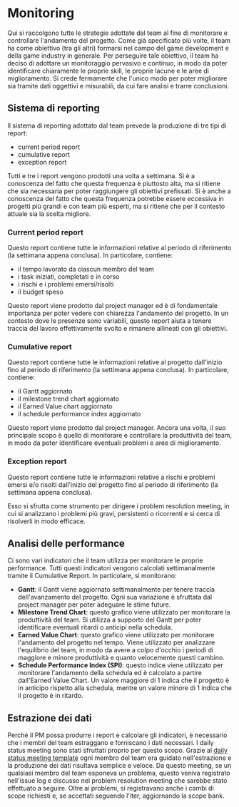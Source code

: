 # Monitoring

Qui si raccolgono tutte le strategie adottate dal team al fine di monitorare e controllare l'andamento del progetto. Come già specificato più volte, il team ha come obiettivo (tra gli altri) formarsi nel campo del game development e della game industry in generale. Per perseguire tale obiettivo, il team ha deciso di adottare un monitoraggio pervasivo e continuo, in modo da poter identificare chiaramente le proprie skill, le proprie lacune e le aree di miglioramento. Si crede fermamente che l'unico modo per poter migliorare sia tramite dati oggettivi e misurabili, da cui fare analisi e trarre conclusioni.

## Sistema di reporting

Il sistema di reporting adottato dal team prevede la produzione di tre tipi di report:

- current period report
- cumulative report
- exception report

Tutti e tre i report vengono prodotti una volta a settimana. Si è a conoscenza del fatto che questa frequenza è piuttosto alta, ma si ritiene che sia necessaria per poter raggiungere gli obiettivi prefissati. Si è anche a conoscenza del fatto che questa frequenza potrebbe essere eccessiva in progetti più grandi e con team più esperti, ma si ritiene che per il contesto attuale sia la scelta migliore.

### Current period report

Questo report contiene tutte le informazioni relative al periodo di riferimento (la settimana appena conclusa). In particolare, contiene:

- il tempo lavorato da ciascun membro del team
- i task iniziati, completati e in corso
- i rischi e i problemi emersi/risolti
- il budget speso

Questo report viene prodotto dal project manager ed è di fondamentale importanza per poter vedere con chiarezza l'andamento del progetto. In un contesto dove le presenze sono variabili, questo report aiuta a tenere traccia del lavoro effettivamente svolto e rimanere allineati con gli obiettivi.

### Cumulative report

Questo report contiene tutte le informazioni relative al progetto dall'inizio fino al periodo di riferimento (la settimana appena conclusa). In particolare, contiene:

- il Gantt aggiornato
- il milestone trend chart aggiornato
- il Earned Value chart aggiornato
- il schedule performance index aggiornato

Questo report viene prodotto dal project manager. Ancora una volta, il suo principale scopo è quello di monitorare e controllare la produttività del team, in modo da poter identificare eventuali problemi e aree di miglioramento.

### Exception report

Questo report contiene tutte le informazioni relative a rischi e problemi emersi e/o risolti dall'inizio del progetto fino al periodo di riferimento (la settimana appena conclusa).

Esso si sfrutta come strumento per dirigere i problem resolution meeting, in cui si analizzano i problemi più gravi, persistenti o ricorrenti e si cerca di risolverli in modo efficace.

## Analisi delle performance

Ci sono vari indicatori che il team utilizza per monitorare le proprie performance. Tutti questi indicatori vengono calcolati settimanalmente tramite il Cumulative Report. In particolare, si monitorano:

- **Gantt**: il Gantt viene aggiornato settimanalmente per tenere traccia dell'avanzamento del progetto. Ogni sua variazione è sfruttata dal project manager per poter adeguare le stime future.
- **Milestone Trend Chart**: questo grafico viene utilizzato per monitorare la produttività del team. Si utilizza a supporto del Gantt per poter identificare eventuali ritardi o anticipi nella schedula.
- **Earned Value Chart**: questo grafico viene utilizzato per monitorare l'andamento del progetto nel tempo. Viene utilizzato per analizzare l'equilibrio del team, in modo da avere a colpo d'occhio i periodi di maggiore e minore produttività e quanto velocemente questi cambino.
- **Schedule Performance Index (SPI)**: questo indice viene utilizzato per monitorare l'andamento della schedula ed è calcolato a partire dall'Earned Value Chart. Un valore maggiore di 1 indica che il progetto è in anticipo rispetto alla schedula, mentre un valore minore di 1 indica che il progetto è in ritardo.

## Estrazione dei dati

Perchè il PM possa produrre i report e calcolare gli indicatori, è necessario che i membri del team estraggano e forniscano i dati necessari. I daily status meeting sono stati sfruttati proprio per questo scopo. Grazie al [daily status meeting template](./appendices/daily-meeting-template.md) ogni membro del team era guidato nell'estrazione e la produzione dei dati risultava semplice e veloce. Da questo meeting, se un qualsiasi membro del team esponeva un problema, questo veniva registrato nell'issue log e discusso nel problem resolution meeting che sarebbe stato effettuato a seguire. Oltre ai problemi, si registravano anche i cambi di scope richiesti e, se accettati seguendo l'iter, aggiornando la scope bank.
